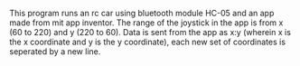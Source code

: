 This program runs an rc car using bluetooth module HC-05 and an app made from mit app inventor. The range of the joystick in the app is from x (60 to 220) and y (220 to 60). Data is sent from the app as x:y (wherein x is the x coordinate and y is the y coordinate), each new set of coordinates is seperated by a new line.
